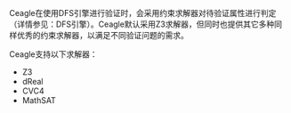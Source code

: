 Ceagle在使用DFS引擎进行验证时，会采用约束求解器对待验证属性进行判定（详情参见：DFS引擎）。Ceagle默认采用Z3求解器，但同时也提供其它多种同样优秀的约束求解器，以满足不同验证问题的需求。

Ceagle支持以下求解器：
* Z3
* dReal
* CVC4
* MathSAT

